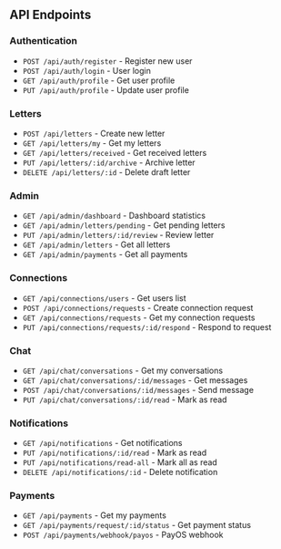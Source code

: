 ## API Endpoints

### Authentication
- `POST /api/auth/register` - Register new user
- `POST /api/auth/login` - User login
- `GET /api/auth/profile` - Get user profile
- `PUT /api/auth/profile` - Update user profile

### Letters
- `POST /api/letters` - Create new letter
- `GET /api/letters/my` - Get my letters
- `GET /api/letters/received` - Get received letters
- `PUT /api/letters/:id/archive` - Archive letter
- `DELETE /api/letters/:id` - Delete draft letter

### Admin
- `GET /api/admin/dashboard` - Dashboard statistics
- `GET /api/admin/letters/pending` - Get pending letters
- `PUT /api/admin/letters/:id/review` - Review letter
- `GET /api/admin/letters` - Get all letters
- `GET /api/admin/payments` - Get all payments

### Connections
- `GET /api/connections/users` - Get users list
- `POST /api/connections/requests` - Create connection request
- `GET /api/connections/requests` - Get my connection requests
- `PUT /api/connections/requests/:id/respond` - Respond to request

### Chat
- `GET /api/chat/conversations` - Get my conversations
- `GET /api/chat/conversations/:id/messages` - Get messages
- `POST /api/chat/conversations/:id/messages` - Send message
- `PUT /api/chat/conversations/:id/read` - Mark as read

### Notifications
- `GET /api/notifications` - Get notifications
- `PUT /api/notifications/:id/read` - Mark as read
- `PUT /api/notifications/read-all` - Mark all as read
- `DELETE /api/notifications/:id` - Delete notification

### Payments
- `GET /api/payments` - Get my payments
- `GET /api/payments/request/:id/status` - Get payment status
- `POST /api/payments/webhook/payos` - PayOS webhook

